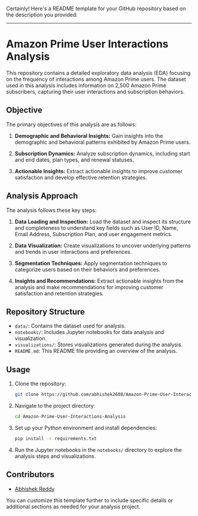 Certainly! Here's a README template for your GitHub repository based on the description you provided:

---

# Amazon Prime User Interactions Analysis

This repository contains a detailed exploratory data analysis (EDA) focusing on the frequency of interactions among Amazon Prime users. The dataset used in this analysis includes information on 2,500 Amazon Prime subscribers, capturing their user interactions and subscription behaviors.

## Objective

The primary objectives of this analysis are as follows:

1. **Demographic and Behavioral Insights:** Gain insights into the demographic and behavioral patterns exhibited by Amazon Prime users.

2. **Subscription Dynamics:** Analyze subscription dynamics, including start and end dates, plan types, and renewal statuses.

3. **Actionable Insights:** Extract actionable insights to improve customer satisfaction and develop effective retention strategies.

## Analysis Approach

The analysis follows these key steps:

1. **Data Loading and Inspection:** Load the dataset and inspect its structure and completeness to understand key fields such as User ID, Name, Email Address, Subscription Plan, and user engagement metrics.

2. **Data Visualization:** Create visualizations to uncover underlying patterns and trends in user interactions and preferences.

3. **Segmentation Techniques:** Apply segmentation techniques to categorize users based on their behaviors and preferences.

4. **Insights and Recommendations:** Extract actionable insights from the analysis and make recommendations for improving customer satisfaction and retention strategies.

## Repository Structure

- `data/`: Contains the dataset used for analysis.
- `notebooks/`: Includes Jupyter notebooks for data analysis and visualization.
- `visualizations/`: Stores visualizations generated during the analysis.
- `README.md`: This README file providing an overview of the analysis.

## Usage

1. Clone the repository:
   ```bash
   git clone https://github.com/abhishek2608/Amazon-Prime-User-Interactions-Analysis.git
   ```

2. Navigate to the project directory:
   ```bash
   cd Amazon-Prime-User-Interactions-Analysis
   ```

3. Set up your Python environment and install dependencies:
   ```bash
   pip install -r requirements.txt
   ```

4. Run the Jupyter notebooks in the `notebooks/` directory to explore the analysis steps and visualizations.

## Contributors

- [Abhishek Reddy](https://github.com/abhishek2608)


You can customize this template further to include specific details or additional sections as needed for your analysis project.
